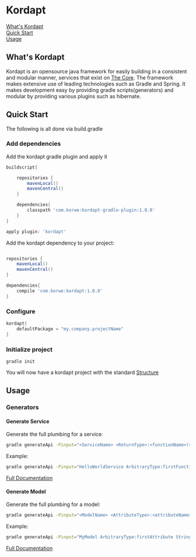 Kordapt
=======

[What's Kordapt](https://github.com/korwe/kordapt#whats-kordapt "What is Kordapt")<br/>
[Quick Start](https://github.com/korwe/kordapt#quick-start "Setup and configure")<br/>
[Usage](https://github.com/korwe/kordapt#usage "Using generators")<br/>

What's Kordapt
--------------

Kordapt is an opensource java framework for easily building in a consistent and modular manner, services that exist on [The Core](https://github.com/korwe/the-core-java "The Core on Github").
The framework makes extensive use of leading technologies such as Gradle and Spring. It makes development easy by providing gradle scripts(generators) and modular by providing various plugins
such as hibernate.


Quick Start
-----

The following is all done via build.gradle
### Add dependencies

Add the kordapt gradle plugin and apply it
```gradle
buildscript{

    repositories {
        mavenLocal()
        mavenCentral()
    }

    dependencies{
        classpath 'com.korwe:kordapt-gradle-plugin:1.0.0'
    }
}

apply plugin: 'kordapt'
```

Add the kordapt dependency to your project:
```gradle

repositories {
    mavenLocal()
    mavenCentral()
}

dependencies{
    compile 'com.korwe:kordapt:1.0.0'
}
```

### Configure
```gradle
kordapt{
    defaultPackage = "my.company.projectName"
}
```

### Initialize project
```
gradle init
```

You will now have a kordapt project with the standard [Structure](https://github.com/korwe/kordapt/wiki/Project-Structure "Standard kordapt project structure")

Usage
-----

### Generators

#### Generate Service
Generate the full plumbing for a service:
```bash
gradle generateApi -Pinput="<ServiceName> <ReturnType>:<functionName>(<params>)"
```
Example:
```bash
gradle generateApi -Pinput="HelloWorldService ArbitraryType:firstFunction() void:secondFunction(Integer inputNumber)"

```

[Full Documentation](https://github.com/korwe/kordapt/wiki/Service-Generation "Full service generation documentation")

#### Generate Model
Generate the full plumbing for a model:
```bash
gradle generateApi -Pinput="<ModelName> <AttributeType>:<attributeName>"
```
Example:
```bash
gradle generateApi -Pinput="MyModel ArbitraryType:firstAttribute String:secondAttribute"

```

[Full Documentation](https://github.com/korwe/kordapt/wiki/Model-Generation "Full model generation documentation")

